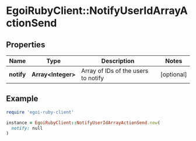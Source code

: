 # EgoiRubyClient::NotifyUserIdArrayActionSend

## Properties

| Name | Type | Description | Notes |
| ---- | ---- | ----------- | ----- |
| **notify** | **Array&lt;Integer&gt;** | Array of IDs of the users to notify | [optional] |

## Example

```ruby
require 'egoi-ruby-client'

instance = EgoiRubyClient::NotifyUserIdArrayActionSend.new(
  notify: null
)
```


